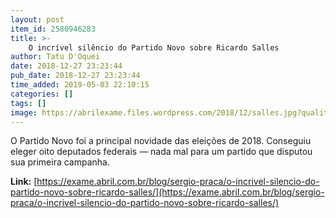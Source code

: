 ```yaml
---
layout: post
item_id: 2580946283
title: >-
    O incrível silêncio do Partido Novo sobre Ricardo Salles
author: Tatu D'Oquei
date: 2018-12-27 23:23:44
pub_date: 2018-12-27 23:23:44
time_added: 2019-05-03 22:10:15
categories: []
tags: []
image: https://abrilexame.files.wordpress.com/2018/12/salles.jpg?quality=70&strip=info&w=680&h=453&crop=1
---
```


O Partido Novo foi a principal novidade das eleições de 2018. Conseguiu eleger oito deputados federais — nada mal para um partido que disputou sua primeira campanha.

**Link:** [https://exame.abril.com.br/blog/sergio-praca/o-incrivel-silencio-do-partido-novo-sobre-ricardo-salles/](https://exame.abril.com.br/blog/sergio-praca/o-incrivel-silencio-do-partido-novo-sobre-ricardo-salles/)

